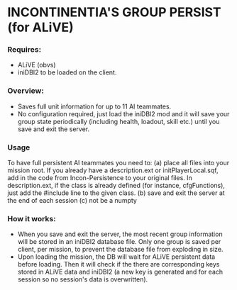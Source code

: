 # INCONTINENTIA'S GROUP PERSIST (for ALiVE)

### Requires:

* ALiVE (obvs)
* iniDBI2 to be loaded on the client.

### Overview:

* Saves full unit information for up to 11 AI teammates.
* No configuration required, just load the iniDBI2 mod and it will save your group state periodically (including health, loadout, skill etc.) until you save and exit the server.

### Usage

To have full persistent AI teammates you need to:
(a) place all files into your mission root. If you already have a description.ext or initPlayerLocal.sqf, add in the code from Incon-Persistence to your original files. In description.ext, if the class is already defined (for instance, cfgFunctions), just add the #include line to the given class. 
(b) save and exit the server at the end of each session
(c) not be a numpty


### How it works:

* When you save and exit the server, the most recent group information will be stored in an iniDBI2 database file. Only one group is saved per client, per mission, to prevent the database file from exploding in size.
* Upon loading the mission, the DB will wait for ALiVE persistent data before loading. Then it will check if the there are corresponding keys stored in ALiVE data and iniDBI2 (a new key is generated and for each session so no session's data is overwritten).
